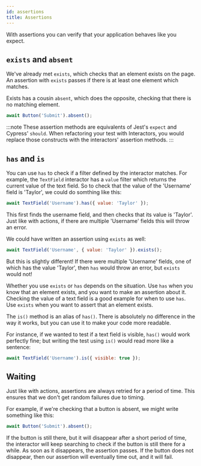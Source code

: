 ```yaml
---
id: assertions
title: Assertions
---
```


With assertions you can verify that your application behaves like you expect.

## `exists` and `absent`

We've already met `exists`, which checks that an element exists on the page. An
assertion with `exists` passes if there is at least one element which matches.

Exists has a cousin `absent`, which does the opposite, checking that there is
no matching element.

``` js
await Button('Submit').absent();
```

:::note
These assertion methods are equivalents of Jest's `expect` and Cypress' `should`. When refactoring your test with Interactors, you would replace those constructs with the interactors' assertion methods.
:::

## `has` and `is`

You can use `has` to check if a filter defined by the interactor matches. For
example, the `TextField` interactor has a `value` filter which returns the
current value of the text field. So to check that the value of the 'Username'
field is 'Taylor', we could do somthing like this:

```js
await TextField('Username').has({ value: 'Taylor' });
```

This first finds the username field, and then checks that its value is 'Taylor'.
Just like with actions, if there are multiple 'Username' fields this will throw
an error.

We could have written an assertion using `exists` as well:

```js
await TextField('Username', { value: 'Taylor' }).exists();
```

But this is slightly different! If there were multiple 'Username' fields, one
of which has the value 'Taylor', then `has` would throw an error, but `exists`
would not!

Whether you use `exists` or `has` depends on the situation. Use `has` when you
know that an element exists, and you want to make an assertion about it.
Checking the value of a text field is a good example for when to use `has`. Use
`exists` when you want to assert that an element exists.

The `is()` method is an alias of `has()`. There is absolutely no difference in
the way it works, but you can use it to make your code more readable.

For instance, if we wanted to test if a text field is visible, `has()` would
work perfectly fine; but writing the test using `is()` would read more like a
sentence:

```js
await TextField('Username').is({ visible: true });
```

## Waiting

Just like with actions, assertions are always retried for a period of time.
This ensures that we don't get random failures due to timing.

For example, if we're checking that a button is absent, we might write
something like this:

``` js
await Button('Submit').absent();
```

If the button is still there, but it will disappear after a short period of
time, the interactor will keep searching to check if the button is still there
for a while. As soon as it disappears, the assertion passes. If the button does
not disappear, then our assertion will eventually time out, and it will fail.
